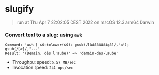 # slugify
 
> run at Thu Apr  7 22:02:05 CEST 2022 on macOS 12.3 arm64 Darwin
 
### Convert text to a slug: using `awk`
```
Command: 'awk { $0=tolower($0); gsub(/[àáâãäåāăąǎ]/,"a"); gsub(/[æ]/,"...'
Result: '(Demain, dès l'aube)' => 'demain-des-laube'
```
* Throughput speed: `5.57 MB/sec`
* Invocation speed: `244 ops/sec`

